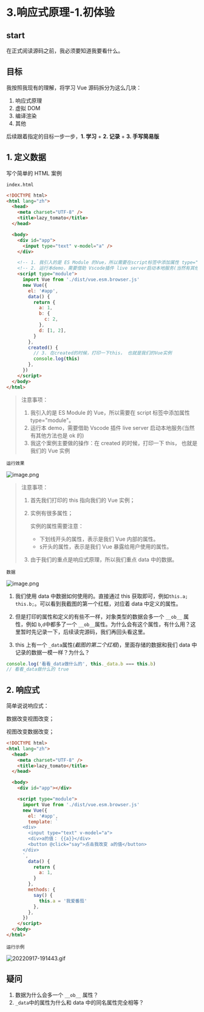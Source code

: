 # 3.响应式原理-1.初体验

## start

在正式阅读源码之前，我必须要知道我要看什么。

## 目标

我按照我现有的理解，将学习 Vue 源码拆分为这么几块：

1. 响应式原理
2. 虚拟 DOM
3. 编译渲染
4. 其他

后续跟着指定的目标一步一步，**1. 学习** + **2. 记录** + **3. 手写简易版**

## 1. 定义数据

写个简单的 HTML 案例

`index.html`

```html
<!DOCTYPE html>
<html lang="zh">
  <head>
    <meta charset="UTF-8" />
    <title>lazy_tomato</title>
  </head>

  <body>
    <div id="app">
      <input type="text" v-model="a" />
    </div>

    <!-- 1. 我引入的是 ES Module 的Vue，所以需要在script标签中添加属性 type="module" -->
    <!-- 2. 运行本demo，需要借助 Vscode插件 live server启动本地服务(当然有其他方法也是ok的) -->
    <script type="module">
      import Vue from './dist/vue.esm.browser.js'
      new Vue({
        el: '#app',
        data() {
          return {
            a: 1,
            b: {
              c: 2,
            },
            d: [1, 2],
          }
        },
        created() {
          // 3. 在created的时候，打印一下this， 也就是我们的Vue实例
          console.log(this)
        },
      })
    </script>
  </body>
</html>
```

> 注意事项：
>
> 1. 我引入的是 ES Module 的 Vue，所以需要在 script 标签中添加属性 type="module"。
> 2. 运行本 demo，需要借助 Vscode 插件 live server 启动本地服务(当然有其他方法也是 ok 的)
> 3. 我这个案例主要做的操作：在 created 的时候，打印一下 this， 也就是我们的 Vue 实例

`运行效果`

![image.png](https://p9-juejin.byteimg.com/tos-cn-i-k3u1fbpfcp/23db58230dfe4f1da21036fcd17a7cc4~tplv-k3u1fbpfcp-watermark.image?)

> 注意事项：
>
> 1. 首先我们打印的 this 指向我们的 Vue 实例；
>
> 2. 实例有很多属性；
>
>    实例的属性需要注意：
>
>    - 下划线开头的属性，表示是我们 Vue 内部的属性。
>    - `$`开头的属性，表示是我们 Vue 暴露给用户使用的属性。
>
> 3. 由于我们的重点是响应式原理，所以我们重点 data 中的数据。

`数据`

![image.png](https://p6-juejin.byteimg.com/tos-cn-i-k3u1fbpfcp/2d1b5da8820a403ca2f1eb27afc6f364~tplv-k3u1fbpfcp-watermark.image?)

1. 我们使用 data 中数据如何使用的。直接通过 this 获取即可，例如`this.a; this.b;`。可以看到我截图的第一个红框，对应着 data 中定义的属性。

2. 但是打印的属性和定义的有些不一样，对象类型的数据会多一个 `__ob__` 属性，例如 `b`,`d`中都多了一个 `__ob__`属性。为什么会有这个属性，有什么用？这里暂时先记录一下，后续读完源码，我们再回头看这里。

3. this 上有一个 `_data`属性(_截图的第二个红框_)，里面存储的数据和我们 data 中记录的数据一模一样？为什么？

```js
console.log('看看_data做什么的', this._data.b === this.b)
// 看看_data做什么的 true
```

## 2. 响应式

简单说说响应式：

数据改变视图改变；

视图改变数据改变；

```html
<!DOCTYPE html>
<html lang="zh">
  <head>
    <meta charset="UTF-8" />
    <title>lazy_tomato</title>
  </head>

  <body>
    <div id="app"></div>

    <script type="module">
      import Vue from './dist/vue.esm.browser.js'
      new Vue({
        el: '#app',
        template: `
      <div>
        <input type="text" v-model="a">
        <div>a的值： {{a}}</div>
        <button @click="say">点击我改变 a的值</button>
      </div>
      `,
        data() {
          return {
            a: 1,
          }
        },
        methods: {
          say() {
            this.a = '我爱番茄'
          },
        },
      })
    </script>
  </body>
</html>
```

`运行示例`

![20220917-191443.gif](https://p6-juejin.byteimg.com/tos-cn-i-k3u1fbpfcp/b1676a2f30ef425a8e4ade0cb1670ade~tplv-k3u1fbpfcp-watermark.image?)

## 疑问

1. 数据为什么会多一个 `__ob__` 属性？
2. `_data`中的属性为什么和 data 中的同名属性完全相等？
